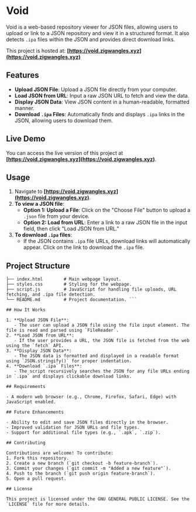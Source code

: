# Void

Void is a web-based repository viewer for JSON files, allowing users to upload or link to a JSON repository and view it in a structured format. It also detects `.ipa` files within the JSON and provides direct download links.

This project is hosted at: **[https://void.zigwangles.xyz](https://void.zigwangles.xyz)**

## Features

- **Upload JSON File**: Upload a JSON file directly from your computer.
- **Load JSON from URL**: Input a raw JSON URL to fetch and view the data.
- **Display JSON Data**: View JSON content in a human-readable, formatted manner.
- **Download `.ipa` Files**: Automatically finds and displays `.ipa` links in the JSON, allowing users to download them.

## Live Demo

You can access the live version of this project at **[https://void.zigwangles.xyz](https://void.zigwangles.xyz)**.

## Usage

1. Navigate to **[https://void.zigwangles.xyz](https://void.zigwangles.xyz)**.
2. **To view a JSON file**:
    - **Option 1: Upload a File**: Click on the "Choose File" button to upload a `.json` file from your device.
    - **Option 2: Load from URL**: Enter a link to a raw JSON file in the input field, then click "Load JSON from URL."
3. **To download `.ipa` files**:
    - If the JSON contains `.ipa` file URLs, download links will automatically appear. Click on the link to download the `.ipa` file.

## Project Structure

```plaintext
├── index.html        # Main webpage layout.
├── styles.css        # Styling for the webpage.
├── script.js         # JavaScript for handling file uploads, URL fetching, and .ipa file detection.
└── README.md         # Project documentation. ```

## How It Works

1. **Upload JSON File**: 
   - The user can upload a JSON file using the file input element. The file is read and parsed using `FileReader`.
2. **Load JSON from URL**: 
   - If the user provides a URL, the JSON file is fetched from the web using the `fetch` API.
3. **Display JSON Data**: 
   - The JSON data is formatted and displayed in a readable format using `JSON.stringify()` for proper indentation.
4. **Download `.ipa` Files**: 
   - The script recursively searches the JSON for any file URLs ending in `.ipa` and displays clickable download links.

## Requirements

- A modern web browser (e.g., Chrome, Firefox, Safari, Edge) with JavaScript enabled.

## Future Enhancements

- Ability to edit and save JSON files directly in the browser.
- Improved validation for JSON URLs and file types.
- Support for additional file types (e.g., `.apk`, `.zip`).

## Contributing

Contributions are welcome! To contribute:
1. Fork this repository.
2. Create a new branch (`git checkout -b feature-branch`).
3. Commit your changes (`git commit -m "Added a new feature"`).
4. Push to the branch (`git push origin feature-branch`).
5. Open a pull request.

## License

This project is licensed under the GNU GENERAL PUBLIC LICENSE. See the `LICENSE` file for more details.